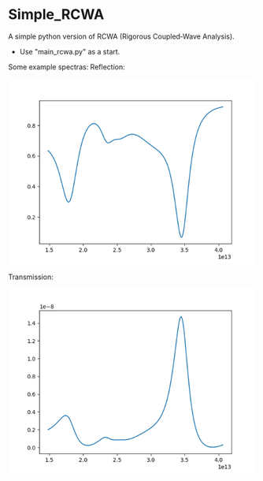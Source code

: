 # Simple_RCWA
A simple python version of RCWA (Rigorous Coupled‐Wave Analysis).

* Use "main_rcwa.py" as a start.

Some example spectras:
Reflection:

![](https://github.com/GuoyaoShen/Simple_RCWA/blob/main/figs/R.png)

Transmission:

![](https://github.com/GuoyaoShen/Simple_RCWA/blob/main/figs/T.png)
